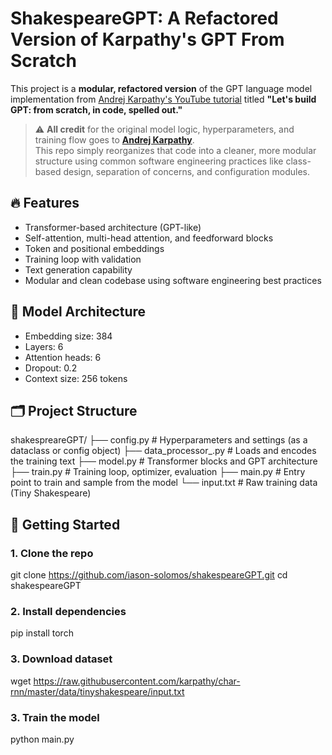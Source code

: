 # ShakespeareGPT: A Refactored Version of Karpathy's GPT From Scratch

This project is a **modular, refactored version** of the GPT language model implementation from [Andrej Karpathy's YouTube tutorial](https://www.youtube.com/watch?v=kCc8FmEb1nY) titled **"Let's build GPT: from scratch, in code, spelled out."**

> ⚠️ **All credit** for the original model logic, hyperparameters, and training flow goes to **[Andrej Karpathy](https://github.com/karpathy)**.  
> This repo simply reorganizes that code into a cleaner, more modular structure using common software engineering practices like class-based design, separation of concerns, and configuration modules.



## 🔥 Features

- Transformer-based architecture (GPT-like)
- Self-attention, multi-head attention, and feedforward blocks
- Token and positional embeddings
- Training loop with validation
- Text generation capability
- Modular and clean codebase using software engineering best practices

## 🧠 Model Architecture

- Embedding size: 384
- Layers: 6
- Attention heads: 6
- Dropout: 0.2
- Context size: 256 tokens

## 🗂 Project Structure

shakespreareGPT/
├── config.py # Hyperparameters and settings (as a dataclass or config object) 
├── data_processor_.py # Loads and encodes the training text 
├── model.py # Transformer blocks and GPT architecture 
├── train.py # Training loop, optimizer, evaluation 
├── main.py # Entry point to train and sample from the model 
└── input.txt # Raw training data (Tiny Shakespeare)


## 🚀 Getting Started

### 1. Clone the repo


git clone https://github.com/iason-solomos/shakespeareGPT.git
cd shakespeareGPT

### 2. Install dependencies
pip install torch

### 3. Download dataset
wget https://raw.githubusercontent.com/karpathy/char-rnn/master/data/tinyshakespeare/input.txt

### 3. Train the model
python main.py
